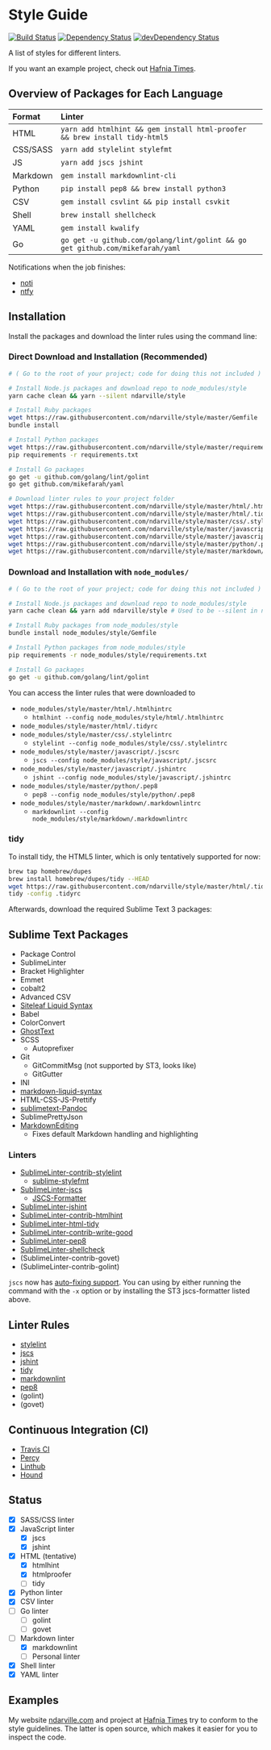 Style Guide
===========
[![Build Status][]](https://travis-ci.org/ndarville/style) [![Dependency Status][]](https://gemnasium.com/ndarville/style) [![devDependency Status][]](https://david-dm.org/ndarville/style#info=devDependencies)

A list of styles for different linters.

If you want an example project, check out [Hafnia Times][].

Overview of Packages for Each Language
--------------------------------------
 Format   | Linter
:---------|:--------------------------------------------
 HTML     | `yarn add htmlhint && gem install html-proofer && brew install tidy-html5`
 CSS/SASS | `yarn add stylelint stylefmt`
 JS       | `yarn add jscs jshint`
 Markdown | `gem install markdownlint-cli`
 Python   | `pip install pep8 && brew install python3`
 CSV      | `gem install csvlint && pip install csvkit`
 Shell    | `brew install shellcheck`
 YAML     | `gem install kwalify`
 Go       | `go get -u github.com/golang/lint/golint && go get github.com/mikefarah/yaml`

Notifications when the job finishes:

* [noti][]
* [ntfy][]

Installation
------------
Install the packages and download the linter rules using the command line:

### Direct Download and Installation (Recommended) ###

```sh
# ( Go to the root of your project; code for doing this not included )

# Install Node.js packages and download repo to node_modules/style
yarn cache clean && yarn --silent ndarville/style

# Install Ruby packages
wget https://raw.githubusercontent.com/ndarville/style/master/Gemfile
bundle install

# Install Python packages
wget https://raw.githubusercontent.com/ndarville/style/master/requirements.txt
pip requirements -r requirements.txt

# Install Go packages
go get -u github.com/golang/lint/golint
go get github.com/mikefarah/yaml
```

```sh
# Download linter rules to your project folder
wget https://raw.githubusercontent.com/ndarville/style/master/html/.htmlhintrc
wget https://raw.githubusercontent.com/ndarville/style/master/html/.tidyrc
wget https://raw.githubusercontent.com/ndarville/style/master/css/.stylelintrc
wget https://raw.githubusercontent.com/ndarville/style/master/javascript/.jscsrc
wget https://raw.githubusercontent.com/ndarville/style/master/javascript/.jshintrc
wget https://raw.githubusercontent.com/ndarville/style/master/python/.pep8
wget https://raw.githubusercontent.com/ndarville/style/master/markdown/.markdownlintrc
```

### Download and Installation with `node_modules/` ###

```sh
# ( Go to the root of your project; code for doing this not included )

# Install Node.js packages and download repo to node_modules/style
yarn cache clean && yarn add ndarville/style # Used to be --silent in npm

# Install Ruby packages from node_modules/style
bundle install node_modules/style/Gemfile

# Install Python packages from node_modules/style
pip requirements -r node_modules/style/requirements.txt

# Install Go packages
go get -u github.com/golang/lint/golint
```

You can access the linter rules that were downloaded to

* `node_modules/style/master/html/.htmlhintrc`
    - `htmlhint --config node_modules/style/html/.htmlhintrc`
* `node_modules/style/master/html/.tidyrc`
* `node_modules/style/master/css/.stylelintrc`
    - `stylelint --config node_modules/style/css/.stylelintrc`
* `node_modules/style/master/javascript/.jscsrc`
    - `jscs --config node_modules/style/javascript/.jscsrc`
* `node_modules/style/master/javascript/.jshintrc`
    - `jshint --config node_modules/style/javascript/.jshintrc`
* `node_modules/style/master/python/.pep8`
    - `pep8 --config node_modules/style/python/.pep8`
* `node_modules/style/master/markdown/.markdownlintrc`
    - `markdownlint --config node_modules/style/markdown/.markdownlintrc`

### tidy ###

To install tidy, the HTML5 linter, which is only tentatively supported for now:

```sh
brew tap homebrew/dupes
brew install homebrew/dupes/tidy --HEAD
wget https://raw.githubusercontent.com/ndarville/style/master/html/.tidyrc
tidy -config .tidyrc
```

Afterwards, download the required Sublime Text 3 packages:

Sublime Text Packages
---------------------
* Package Control
* SublimeLinter
* Bracket Highlighter
* Emmet
* cobalt2
* Advanced CSV
* [Siteleaf Liquid Syntax][liquid]
* Babel
* ColorConvert
* [GhostText][]
* SCSS
    - Autoprefixer
* Git
    - GitCommitMsg (not supported by ST3, looks like)
    - GitGutter
* INI
* [markdown-liquid-syntax][]
* HTML-CSS-JS-Prettify
* [sublimetext-Pandoc][]
* SublimePrettyJson
* [MarkdownEditing][]
    - Fixes default Markdown handling and highlighting

### Linters ###

* [SublimeLinter-contrib-stylelint][]
    - [sublime-stylefmt][]
* [SublimeLinter-jscs][]
    - [JSCS-Formatter][]
* [SublimeLinter-jshint][]
* [SublimeLinter-contrib-htmlhint][]
* [SublimeLinter-html-tidy][]
* [SublimeLinter-contrib-write-good][]
* [SublimeLinter-pep8][]
* [SublimeLinter-shellcheck][]
* (SublimeLinter-contrib-govet)
* (SublimeLinter-contrib-golint)

`jscs` now has [auto-fixing support][jscs-formatter]. You can using by either running the command with the `-x` option or by installing the ST3 jscs-formatter listed above.

Linter Rules
------------
* [stylelint][]
* [jscs][]
* [jshint][jshint]
* [tidy][]
* [markdownlint][]
* [pep8][pep8]
* (golint)
* (govet)

Continuous Integration (CI)
---------------------------
* [Travis CI][]
* [Percy][]
* [Linthub][]
* [Hound][]

Status
------
- [x] SASS/CSS linter
- [x] JavaScript linter
    - [x] jscs
    - [x] jshint
- [x] HTML (tentative)
    - [x] htmlhint
    - [x] htmlproofer
    - [ ] tidy
- [x] Python linter
- [x] CSV linter
- [ ] Go linter
    - [ ] golint
    - [ ] govet
- [ ] Markdown linter
    - [x] markdownlint
    - [ ] Personal linter
- [x] Shell linter
- [x] YAML linter

Examples
--------
My website [ndarville.com][] and project at [Hafnia Times][] try to conform to the style guidelines. The latter is open source, which makes it easier for you to inspect the code.


[Build Status]: https://travis-ci.org/ndarville/style.svg
[Dependency Status]: https://gemnasium.com/ndarville/style.svg
[devDependency Status]: https://david-dm.org/ndarville/style/dev-status.svg

[noti]: https://github.com/variadico/noti
[ntfy]: https://github.com/dschep/ntfy

[Hafnia Times]: https://github.com/ndarville/style
[liquid]: https://github.com/siteleaf/liquid-syntax-mode
[markdown-liquid-syntax]: https://github.com/ndarville/markdown-liquid-syntax
[ghosttext]: http://christiannaths.com/#code-pen-plus-sublime-text
[sublimetext-pandoc]: https://github.com/tbfisher/sublimetext-Pandoc
[markdownediting]: https://github.com/SublimeText-Markdown/MarkdownEditing

[SublimeLinter-contrib-stylelint]: https://github.com/kungfusheep/SublimeLinter-contrib-stylelint
[sublime-stylefmt]: https://github.com/dmnsgn/sublime-stylefmt
[SublimeLinter-jscs]: https://github.com/SublimeLinter/SublimeLinter-jscs
[JSCS-Formatter]: https://github.com/TheSavior/SublimeJSCSFormatter
[SublimeLinter-jshint]: https://github.com/SublimeLinter/SublimeLinter-jshint
[SublimeLinter-contrib-htmlhint]: https://github.com/mmaday/SublimeLinter-contrib-htmlhint
[SublimeLinter-html-tidy]: https://github.com/SublimeLinter/SublimeLinter-html-tidy
[SublimeLinter-contrib-write-good]: https://github.com/ckaznocha/SublimeLinter-contrib-write-good
[SublimeLinter-pep8]: https://github.com/SublimeLinter/SublimeLinter-pep8
[SublimeLinter-shellcheck]: https://github.com/SublimeLinter/SublimeLinter-shellcheck

[jscs-formatter]: https://github.com/jscs-dev/node-jscs/releases/tag/v1.12.0

[stylelint]: http://stylelint.io/user-guide/rules/
[jscs]: http://jscs.info/rules
[jshint]: http://jshint.com/docs/options
[tidy]: http://www.html-tidy.org/quickref
[markdownlint]: https://github.com/DavidAnson/markdownlint#rules--aliases
[pep8]: https://www.python.org/dev/peps/

[travis ci]: https://travis-ci.org
[percy]: https://percy.io
[linthub]: https://linthub.io
[hound]: https://houndci.com

[ndarville.com]: https://ndarville.com
